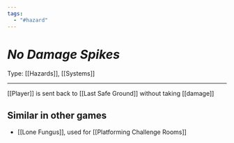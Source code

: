 ```yaml
---
tags:
  - "#hazard"
---
```

# _No Damage Spikes_

Type: [[Hazards]], [[Systems]]

----


[[Player]] is sent back to [[Last Safe Ground]] without taking [[damage]]


## Similar in other games

* [[Lone Fungus]], used for [[Platforming Challenge Rooms]]